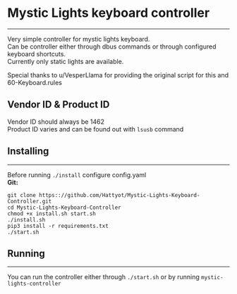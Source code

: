 # Mystic Lights keyboard controller
___
Very simple controller for mystic lights keyboard. \
Can be controller either through dbus commands or through configured keyboard shortcuts. \
Currently only static lights are available.

Special thanks to u/VesperLlama for providing the original script for this and 60-Keyboard.rules

## Vendor ID & Product ID
Vendor ID should always be 1462 \
Product ID varies and can be found out with `lsusb` command

## Installing
___
Before running `./install` configure config.yaml \
**Git:**
```
git clone https:://github.com/Hattyot/Mystic-Lights-Keyboard-Controller.git
cd Mystic-Lights-Keyboard-Controller
chmod +x install.sh start.sh
./install.sh
pip3 install -r requirements.txt
./start.sh
```
## Running
___
You can run the controller either through `./start.sh` or by running `mystic-lights-controller`